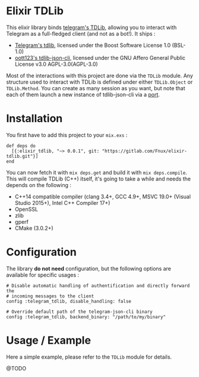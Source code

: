 # Elixir TDLib

This elixir library binds [telegram's
TDLib](https://core.telegram.org/tdlib), allowing you to interact with
Telegram as a full-fledged client (and not as a bot!). It ships :

* [Telegram's tdlib](https://github.com/tdlib/td), licensed under the Boost
  Software License 1.0 (BSL-1.0)
* [oott123's tdlib-json-cli](https://github.com/oott123), licensed under the
  GNU Affero General Public License v3.0 AGPL-3.0(AGPL-3.0)

Most of the interactions with this project are done via the `TDLib` module. Any
structure used to interact with TDLib is defined under either `TDLib.Object` or
`TDLib.Method`. You can create as many session as you want, but note that each
of them launch a new instance of tdlib-json-cli via a
[port](https://hexdocs.pm/elixir/Port.html).

# Installation

You first have to add this project to your `mix.exs` :

```
def deps do
  [{:elixir_tdlib, "~> 0.0.1", git: "https://gitlab.com/Fnux/elixir-tdlib.git"}]
end
```

You can now fetch it with `mix deps.get` and build it with `mix deps.compile`.
This will compile TDLib (C++) itself, it's going to take a while and needs the
depends on the following :

 * C++14 compatible compiler (clang 3.4+, GCC 4.9+, MSVC 19.0+ (Visual Studio
   2015+), Intel C++ Compiler 17+)
 * OpenSSL
 * zlib
 * gperf
 * CMake (3.0.2+)

# Configuration

The library **do not need** configuration, but the following options are
available for specific usages :

```
# Disable automatic handling of authentification and directly forward the
# incoming messages to the client
config :telegram_tdlib, disable_handling: false

# Override default path of the telegram-json-cli binary
config :telegram_tdlib, backend_binary: "/path/to/my/binary"
```

# Usage / Example

Here a simple example, please refer to the `TDLib` module for details.

@TODO
